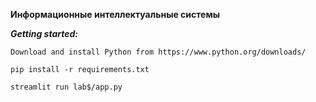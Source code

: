 **Информационные интеллектуальные системы**

_**Getting started:**_

    Download and install Python from https://www.python.org/downloads/
    
    pip install -r requirements.txt
    
    streamlit run lab$/app.py